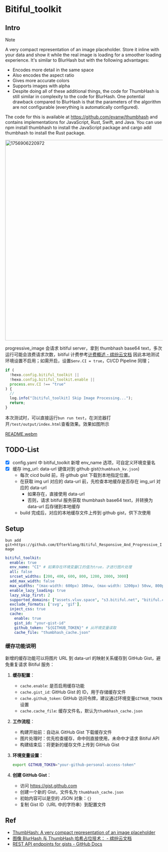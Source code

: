 # Bitiful_toolkit

## Intro

> [!NOTE]
>
> A very compact representation of an image placeholder. Store it inline with your data and show it while the real image is loading for a smoother loading experience. It's similar to BlurHash but with the following advantages:
>
> - Encodes more detail in the same space
> - Also encodes the aspect ratio
> - Gives more accurate colors
> - Supports images with alpha
> - Despite doing all of these additional things, the code for ThumbHash is still similar in complexity to the code for BlurHash. One potential drawback compared to BlurHash is that the parameters of the algorithm are not configurable (everything is automatically configured).
>
> The code for this is available at https://github.com/evanw/thumbhash and contains implementations for JavaScript, Rust, Swift, and Java. You can use npm install thumbhash to install the JavaScript package and cargo add thumbhash to install the Rust package.
>
> <img width="1760" height="640" alt="1756906220972" src="https://github.com/user-attachments/assets/74f6a198-9ed7-4374-9522-c2efc7fac852" />

progressive_image 会请求 bitiful server，拿到 thumbhash base64 text，多次运行可能会浪费请求次数，bitiful 计费参考[计费概述 - 缤纷云文档](https://docs.bitiful.com/prices/basic#%E5%85%8D%E8%B4%B9%E9%A2%9D%E5%BA%A6)
因此本地测试环境设置不启用；如需开启，设置`$env.CI = true`，CI/CD Pipeline 同理；

```js
if (
  !hexo.config.bitiful_toolkit ||
  !hexo.config.bitiful_toolkit.enable ||
  process.env.CI !== "true"
) {
  //
  log.info("[bitiful_toolkit] Skip Image Processing...");
  return;
}
```

本次测试时，可以直接运行`bun run test`，在浏览器打开`/test/output/index.html`查看效果。效果如图所示

[README.webm](https://github.com/user-attachments/assets/90dc98bd-37e0-4f44-b761-1772bcd63343)

## TODO-List

- [x] config.yaml 中 bitiful_toolkit 新增 env_name 选项，可自定义环境变量名
- [x] 缓存 img_url: data-url 键值对到 github gist(`thumbhash_kv.json`)
  - 每次 cicd build 前，将 github gist 下载到本地指定位置。
  - 在获取 img url 对应的 data-url 前，先检查本地缓存是否存在 img_url 对应的 data-url
    - 如果存在，直接使用 data-url
    - 否则，请求 bitiful 服务获取 thumbhash base64 text，并转换为 data-url 后存储到本地缓存
  - build 完成后，对应的本地缓存文件上传到 github gist，供下次使用

## Setup

`bun add git+https://github.com/Efterklang/Bitiful_Responsive_And_Progressive_Image`

```yaml config.yaml
bitiful_toolkit:
  enable: true
  env_name: "CI" # 如果存在环境变量CI的值为true，才进行图片处理
  all: false
  srcset_widths: [200, 400, 600, 800, 1200, 2000, 3000]
  add_max_width: false
  max_widths: "(max-width: 600px) 100vw, (max-width: 1200px) 50vw, 800px"
  enable_lazy_loading: true
  lazy_skip_first: 2
  supported_domains: ["assets.vluv.space", "s3.bitiful.net", "bitiful.com"]
  exclude_formats: ['svg', 'gif'],
  inject_css: true
  cache:
    enable: true
    gist_id: "your-gist-id"
    github_token: "${GITHUB_TOKEN}" # 从环境变量读取
    cache_file: "thumbhash_cache.json"
```

### 缓存功能说明

新增的缓存功能可以将图片 URL 到 data-url 的映射关系缓存到 GitHub Gist，避免重复请求 Bitiful 服务：

1. **缓存配置**：

   - `cache.enable`: 是否启用缓存功能
   - `cache.gist_id`: GitHub Gist 的 ID，用于存储缓存文件
   - `cache.github_token`: GitHub 访问令牌，建议通过环境变量`GITHUB_TOKEN`设置
   - `cache.cache_file`: 缓存文件名，默认为`thumbhash_cache.json`

2. **工作流程**：

   - 构建开始前：自动从 GitHub Gist 下载缓存文件
   - 图片处理时：优先检查缓存，命中则直接使用，未命中才请求 Bitiful API
   - 构建结束后：将更新的缓存文件上传到 GitHub Gist

3. **环境变量设置**：

   ```bash
   export GITHUB_TOKEN="your-github-personal-access-token"
   ```

4. **创建 GitHub Gist**：
   - 访问 https://gist.github.com
   - 创建一个新的 Gist，文件名为 `thumbhash_cache.json`
   - 初始内容可以是空的 JSON 对象：`{}`
   - 复制 Gist ID（URL 中的字符串）到配置文件

## Ref

- [ThumbHash: A very compact representation of an image placeholder](https://evanw.github.io/thumbhash/)
- [图像 BlurHash 与 ThumbHash 哈希占位技术： - 缤纷云文档](https://docs.bitiful.com/bitiful-s4/features/hash-placeholder)
- [REST API endpoints for gists - GitHub Docs](https://docs.github.com/en/rest/gists/gists)